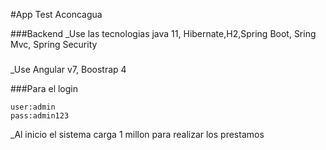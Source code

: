 #App Test Aconcagua

###Backend
_Use las tecnologias java 11, Hibernate,H2,Spring Boot, Sring Mvc, Spring Security

###
_Use Angular v7, Boostrap 4

###Para el login

```
user:admin
pass:admin123
```

_Al inicio el sistema carga 1 millon para realizar los prestamos

